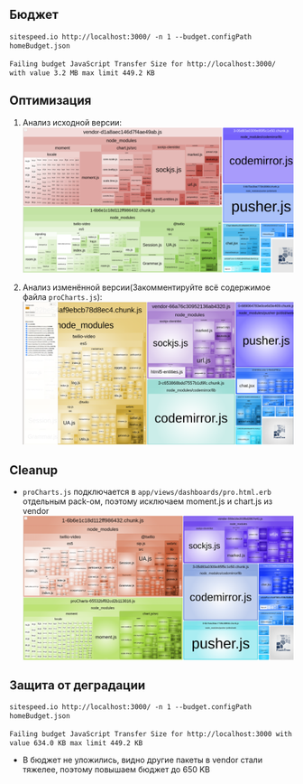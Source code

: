 ## Бюджет

```
sitespeed.io http://localhost:3000/ -n 1 --budget.configPath homeBudget.json

Failing budget JavaScript Transfer Size for http://localhost:3000/ with value 3.2 MB max limit 449.2 KB
```

## Оптимизация

1. Анализ исходной версии:
![with-pro-charts](docs/images/1-with-pro-charts.png)

2.  Анализ изменённой версии(Закомментируйте всё содержимое файла `proCharts.js`):
![without-pro-charts](docs/images/2-without-pro-charts.png)


## Cleanup

- `proCharts.js` подключается в `app/views/dashboards/pro.html.erb` отдельным pack-ом, поэтому исключаем moment.js и chart.js из vendor
![optimization](docs/images/3-optimization.png)

## Защита от деградации

```
sitespeed.io http://localhost:3000/ -n 1 --budget.configPath homeBudget.json

Failing budget JavaScript Transfer Size for http://localhost:3000 with value 634.0 KB max limit 449.2 KB
```

- В бюджет не уложились, видно другие пакеты в vendor стали тяжелее, поэтому повышаем бюджет до 650 KB
